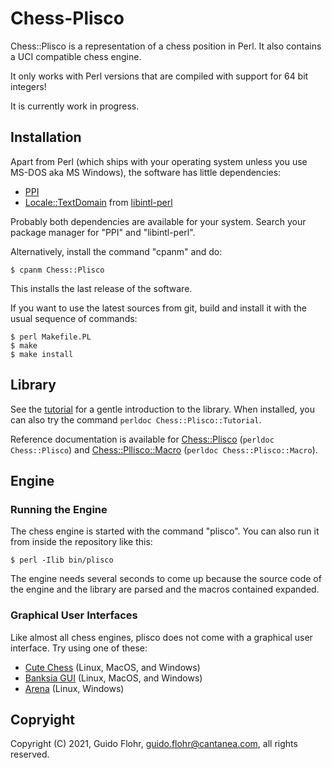 # Chess-Plisco

Chess::Plisco is a representation of a chess position in Perl.  It also
contains a UCI compatible chess engine.

It only works with Perl versions that are compiled with support for 64
bit integers!

It is currently work in progress.

## Installation

Apart from Perl (which ships with your operating system unless you use
MS-DOS aka MS Windows), the software has little dependencies:

- [PPI](https://github.com/Perl-Critic/PPI)
- [Locale::TextDomain](https://github.com/gflohr/libintl-perl) from [libintl-perl](http://www.guido-flohr.net/en/projects/#libintl-perl)

Probably both dependencies are available for your system.  Search your package
manager for "PPI" and "libintl-perl".

Alternatively, install the command "cpanm" and do:

```shell
$ cpanm Chess::Plisco
```

This installs the last release of the software.

If you want to use the latest sources from git, build and install it with the
usual sequence of commands:

```shell
$ perl Makefile.PL
$ make
$ make install
```

## Library

See the [tutorial](lib/Chess/Plisco/Tutorial.pod) for a gentle introduction
to the library.  When installed, you can also try the command
`perldoc Chess::Plisco::Tutorial`.

Reference documentation is available for
[Chess::Plisco](lib/Chess/Plisco.pod) (`perldoc Chess::Plisco`)
and
[Chess::Pllisco::Macro](lib/Chess/Plisco/Macro.pod)
(`perldoc Chess::Plisco::Macro`).

## Engine

### Running the Engine

The chess engine is started with the command "plisco". You can also run it
from inside the repository like this:

```shell
$ perl -Ilib bin/plisco
```

The engine needs several seconds to come up because the source code of the
engine and the library are parsed and the macros contained expanded.

### Graphical User Interfaces

Like almost all chess engines, plisco does not come with a graphical user
interface.  Try using one of these:

* [Cute Chess](https://cutechess.com/) (Linux, MacOS, and Windows)
* [Banksia GUI](https://banksiagui.com/) (Linux, MacOS, and Windows)
* [Arena](http://www.playwitharena.de/) (Linux, Windows)

## Copryight

Copyright (C) 2021, Guido Flohr, guido.flohr@cantanea.com, all rights reserved.
